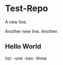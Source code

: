 # Test-Repo

A new line.

Another new line.
Another.

Hello World
---------------
list:
-one
-two
-three